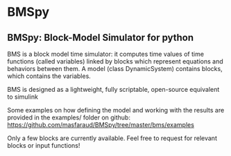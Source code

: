 # BMSpy
## BMSpy: Block-Model Simulator for python

BMS is a block model time simulator: it computes time values of time functions (called variables) linked by blocks which represent equations and behaviors between them.
A model (class DynamicSystem) contains blocks, which contains the variables.

BMS is designed as a lightweight, fully scriptable, open-source equivalent to simulink

Some examples on how defining the model and working with the results are provided in the examples/ folder on github: https://github.com/masfaraud/BMSpy/tree/master/bms/examples

Only a few blocks are currently available. Feel free to request for relevant blocks or input functions!


